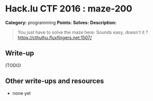 # Hack.lu CTF 2016 : maze-200

**Category:** programming
**Points:**
**Solves:**
**Description:**

> You just have to solve the maze here: Sounds easy, doesn't it ? <https://cthulhu.fluxfingers.net:1507/>


## Write-up

(TODO)

## Other write-ups and resources

* none yet
